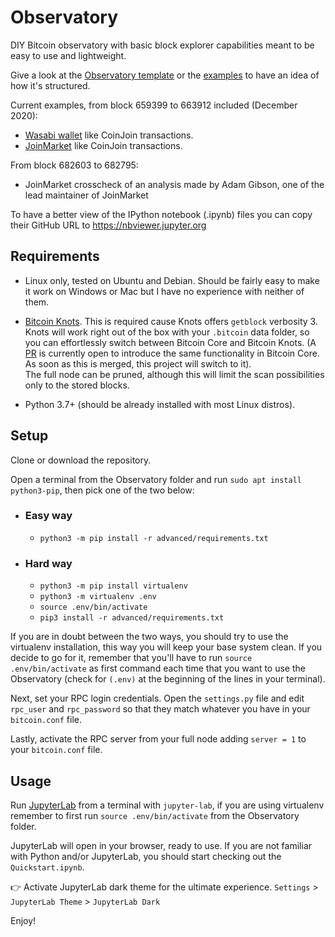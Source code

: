 # Observatory

DIY Bitcoin observatory with basic block explorer capabilities meant to be easy to use and lightweight.

Give a look at the [Observatory template](Observatory_template.ipynb) or the [examples](https://github.com/PulpCattel/Observatory/tree/master/examples) to have an idea of how it's structured.

Current examples, from block 659399 to 663912 included (December 2020):

* [Wasabi wallet](https://github.com/zkSNACKs/WalletWasabi) like CoinJoin transactions.
* [JoinMarket](https://github.com/JoinMarket-Org/joinmarket-clientserver) like CoinJoin transactions.

From block 682603 to 682795:

* JoinMarket crosscheck of an analysis made by Adam Gibson, one of the lead maintainer of JoinMarket

To have a better view of the IPython notebook (.ipynb) files you can copy their GitHub URL to https://nbviewer.jupyter.org

## Requirements

* Linux only, tested on Ubuntu and Debian.
Should be fairly easy to make it work on Windows or Mac but I have no experience with neither of them.

* [Bitcoin Knots](https://bitcoinknots.org/).
This is required cause Knots offers `getblock` verbosity 3.
Knots will work right out of the box with your `.bitcoin` data folder, so you can effortlessly switch between Bitcoin Core and Bitcoin Knots. (A [PR](https://github.com/bitcoin/bitcoin/pull/21245) is currently open to introduce the same functionality in Bitcoin Core. As soon as this is merged, this project will switch to it).  
The full node can be pruned, although this will limit the scan possibilities only to the stored blocks.

* Python 3.7+ (should be already installed with most Linux distros).

## Setup

Clone or download the repository.

Open a terminal from the Observatory folder and run `sudo apt install python3-pip`, then pick one of the two below:

* ### Easy way

    * `python3 -m pip install -r advanced/requirements.txt`


* ### Hard way

    * `python3 -m pip install virtualenv`
    * `python3 -m virtualenv .env`
    * `source .env/bin/activate`
    * `pip3 install -r advanced/requirements.txt`

If you are in doubt between the two ways, you should try to use the virtualenv installation, this way you will keep your base system clean.
If you decide to go for it, remember that you'll have to run `source .env/bin/activate` as first command each time that you want to use the Observatory (check for `(.env)` at the beginning of the lines in your terminal).

Next, set your RPC login credentials.
Open the `settings.py` file and edit `rpc_user` and `rpc_password` so that they match whatever you have in your `bitcoin.conf` file.

Lastly, activate the RPC server from your full node adding `server = 1` to your `bitcoin.conf` file.

## Usage

Run [JupyterLab](https://jupyterlab.readthedocs.io/en/stable/) from a terminal with `jupyter-lab`, if you are using virtualenv remember to first run `source .env/bin/activate` from the Observatory folder.

JupyterLab will open in your browser, ready to use.
If you are not familiar with Python and/or JupyterLab, you should start checking out the `Quickstart.ipynb`.

:point_right: Activate JupyterLab dark theme for the ultimate experience.
`Settings` > `JupyterLab Theme` > `JupyterLab Dark`

Enjoy!
